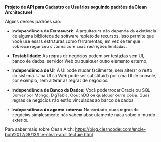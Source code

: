 <b>Projeto de API para Cadastro de Usuários seguindo padrões da Clean Architecture!</b>

Alguns desses padrões são:
- <b>Independência de Framework:</b>
    A arquitetura não depende da existência de alguma biblioteca de software repleto de recursos.
    Isso permite que você use essas estruturas como ferramentas, em vez de ter que sobrecarregar seu sistema com suas restrições limitadas.

- <b>Testabilidade:</b>
    As regras de negócios podem ser testadas sem UI, banco de dados, servidor Web ou qualquer outro elemento externo.

- <b>Independência de UI:</b>
    A UI pode mudar facilmente, sem alterar o resto do sistema. Uma UI da Web pode ser substituída por uma UI de console, por exemplo, sem alterar as regras de negócios.

- <b>Independência de Banco de Dados:</b>
    Você pode trocar Oracle ou SQL Server por Mongo, BigTable, CouchDB ou qualquer outra coisa. Suas regras de negócios não estão vinculadas ao banco de dados.

- <b>Independência de agente externo:</b>
    Na verdade, suas regras de negócios simplesmente não sabem absolutamente nada sobre o mundo exterior.


Para saber mais sobre Clean Arch: https://blog.cleancoder.com/uncle-bob/2012/08/13/the-clean-architecture.html
